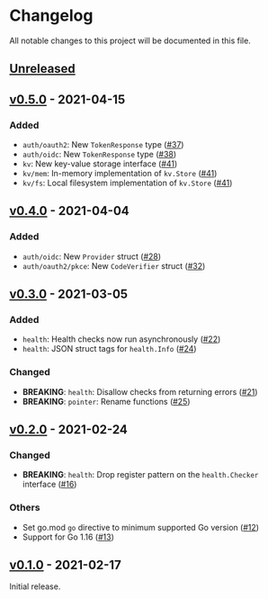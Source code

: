 # Changelog

All notable changes to this project will be documented in this file.

## [Unreleased]

<!-- START Unreleased -->

<!-- END Unreleased -->

## [v0.5.0] - 2021-04-15

<!-- START v0.5.0 -->

### Added

* `auth/oauth2`: New `TokenResponse` type ([#37])
* `auth/oidc`: New `TokenResponse` type ([#38])
* `kv`: New key-value storage interface ([#41])
* `kv/mem`: In-memory implementation of `kv.Store` ([#41])
* `kv/fs`: Local filesystem implementation of `kv.Store` ([#41])

[#37]: https://github.com/loozhengyuan/grench/pull/37
[#38]: https://github.com/loozhengyuan/grench/pull/38
[#41]: https://github.com/loozhengyuan/grench/pull/41

<!-- END v0.5.0 -->

## [v0.4.0] - 2021-04-04

<!-- START v0.4.0 -->

### Added

* `auth/oidc`: New `Provider` struct ([#28])
* `auth/oauth2/pkce`: New `CodeVerifier` struct ([#32])

[#28]: https://github.com/loozhengyuan/grench/pull/28
[#32]: https://github.com/loozhengyuan/grench/pull/32

<!-- END v0.4.0 -->

## [v0.3.0] - 2021-03-05

<!-- START v0.3.0 -->

### Added

* `health`: Health checks now run asynchronously ([#22])
* `health`: JSON struct tags for `health.Info` ([#24])

[#22]: https://github.com/loozhengyuan/grench/pull/22
[#24]: https://github.com/loozhengyuan/grench/pull/24

### Changed

* **BREAKING**: `health`: Disallow checks from returning errors ([#21])
* **BREAKING**: `pointer`: Rename functions ([#25])

[#21]: https://github.com/loozhengyuan/grench/pull/21
[#25]: https://github.com/loozhengyuan/grench/pull/25

<!-- END v0.3.0 -->

## [v0.2.0] - 2021-02-24

<!-- START v0.2.0 -->

### Changed

* **BREAKING**: `health`: Drop register pattern on the `health.Checker` interface ([#16])

[#16]: https://github.com/loozhengyuan/grench/pull/16

### Others

* Set go.mod `go` directive to minimum supported Go version ([#12])
* Support for Go 1.16 ([#13])

[#12]: https://github.com/loozhengyuan/grench/pull/12
[#13]: https://github.com/loozhengyuan/grench/pull/13

<!-- END v0.2.0 -->

## [v0.1.0] - 2021-02-17

<!-- START v0.1.0 -->

Initial release.

<!-- END v0.1.0 -->

[Unreleased]: https://github.com/loozhengyuan/grench/compare/v0.5.0...HEAD
[v0.5.0]: https://github.com/loozhengyuan/grench/releases/tag/v0.5.0
[v0.4.0]: https://github.com/loozhengyuan/grench/releases/tag/v0.4.0
[v0.3.0]: https://github.com/loozhengyuan/grench/releases/tag/v0.3.0
[v0.2.0]: https://github.com/loozhengyuan/grench/releases/tag/v0.2.0
[v0.1.0]: https://github.com/loozhengyuan/grench/releases/tag/v0.1.0
